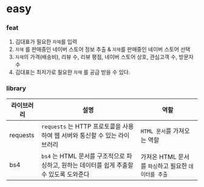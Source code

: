 # easy

### feat

1. 김대표가 필요한 `자재`를 입력
2. `자재` 를 판매중인 네이버 스토어 정보 추출 & `자재`를 판매중인 네이버 스토어 선택
3. `자재`의 가격(배송비), 리뷰 수, 리뷰 평점, 네이버 스토어 상호, 관심고객 수, 방문자 수
4. 김대표는 최저가로 필요한 `자재` 를 공급 받을 수 있다.

### library

|라이브러리|설명|역할|
|------|---|---|
|requests|`requests` 는 HTTP 프로토콜을 사용하여 웹 서버와 통신할 수 있는 라이브러리|`HTML 문서`를 가져오는 역할|
|bs4|`bs4` 는 HTML 문서를 구조적으로 파싱하고, 원하는 데이터를 쉽게 추출할 수 있도록 도와준다|가져온 HTML 문서를 `파싱`하고 필요한 `데이터를 추출`|